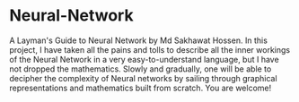 # Neural-Network
A Layman's Guide to Neural Network by Md Sakhawat Hossen.
In this project, I have taken all the pains and tolls to describe all the inner workings of the Neural Network in a very easy-to-understand language, but I have not dropped the mathematics. Slowly and gradually, one will be able to decipher the complexity of Neural networks by sailing through graphical representations and mathematics built from scratch. You are welcome!
